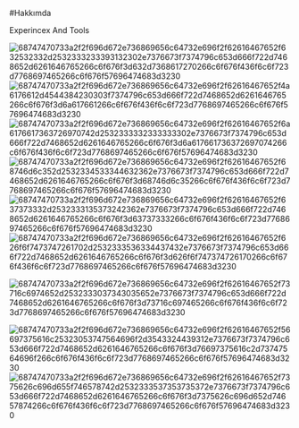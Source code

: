 
#Hakkımda

Experincex And Tools

![68747470733a2f2f696d672e736869656c64732e696f2f62616467652f632532332d2532333233393132302e7376673f7374796c653d666f722d7468652d6261646765266c6f676f3d632d7368617270266c6f676f436f6c6f723d7768697465266c6f676f57696474683d3230](https://github.com/AlperTimucinAkyol/About-Me/assets/113591932/4284bd94-0d9f-4f36-aa6d-2d82533472a1)
![68747470733a2f2f696d672e736869656c64732e696f2f62616467652f4a6176612d4544384230303f7374796c653d666f722d7468652d6261646765266c6f676f3d6a617661266c6f676f436f6c6f723d7768697465266c6f676f57696474683d3230](https://github.com/AlperTimucinAkyol/About-Me/assets/113591932/6ed0fb7b-627d-4f5a-abf7-f973b1cb3f9d)
![68747470733a2f2f696d672e736869656c64732e696f2f62616467652f6a6176617363726970742d2532333332333333302e7376673f7374796c653d666f722d7468652d6261646765266c6f676f3d6a617661736372697074266c6f676f436f6c6f723d7768697465266c6f676f57696474683d3230](https://github.com/AlperTimucinAkyol/About-Me/assets/113591932/adc4f789-093d-431a-90f3-9b362e4f5f75)
![68747470733a2f2f696d672e736869656c64732e696f2f62616467652f68746d6c352d2532334533344632362e7376673f7374796c653d666f722d7468652d6261646765266c6f676f3d68746d6c35266c6f676f436f6c6f723d7768697465266c6f676f57696474683d3230](https://github.com/AlperTimucinAkyol/About-Me/assets/113591932/2dcadb06-46a8-43d3-8c1e-32a62c227e43)
![68747470733a2f2f696d672e736869656c64732e696f2f62616467652f637373332d2532333135373242362e7376673f7374796c653d666f722d7468652d6261646765266c6f676f3d63737333266c6f676f436f6c6f723d7768697465266c6f676f57696474683d3230](https://github.com/AlperTimucinAkyol/About-Me/assets/113591932/94cd6be2-ac89-4c64-85ac-4f3289d2747d)
![68747470733a2f2f696d672e736869656c64732e696f2f62616467652f626f6f7473747261702d2532333536334437432e7376673f7374796c653d666f722d7468652d6261646765266c6f676f3d626f6f747374726170266c6f676f436f6c6f723d7768697465266c6f676f57696474683d3230](https://github.com/AlperTimucinAkyol/About-Me/assets/113591932/6f76c18e-d243-4a9d-ab14-c1c4cda1c086)

![68747470733a2f2f696d672e736869656c64732e696f2f62616467652f73716c6974652d2532333037343035652e7376673f7374796c653d666f722d7468652d6261646765266c6f676f3d73716c697465266c6f676f436f6c6f723d7768697465266c6f676f57696474683d3230](https://github.com/AlperTimucinAkyol/About-Me/assets/113591932/d8bc7f94-6e8d-47d9-adb8-4afddb328459)

![68747470733a2f2f696d672e736869656c64732e696f2f62616467652f56697375616c25323053747564696f2d3543324439312e7376673f7374796c653d666f722d7468652d6261646765266c6f676f3d76697375616c2d73747564696f266c6f676f436f6c6f723d7768697465266c6f676f57696474683d3230](https://github.com/AlperTimucinAkyol/About-Me/assets/113591932/df2adeab-389f-42c0-a35e-61660a9f6418)
![68747470733a2f2f696d672e736869656c64732e696f2f62616467652f7375626c696d655f746578742d2532333537353735372e7376673f7374796c653d666f722d7468652d6261646765266c6f676f3d7375626c696d652d74657874266c6f676f436f6c6f723d7768697465266c6f676f57696474683d3230](https://github.com/AlperTimucinAkyol/About-Me/assets/113591932/b239d4e0-3337-46ad-bc69-3dc3985be6e5)
